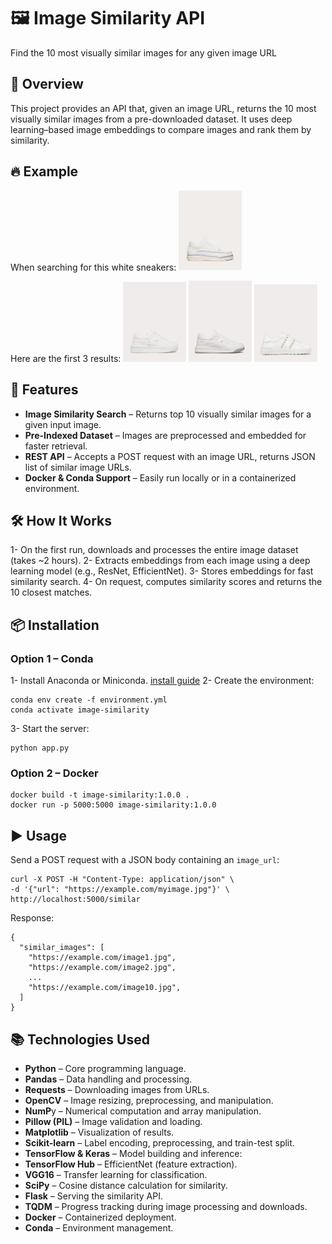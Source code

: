 # 🖼 Image Similarity API

Find the 10 most visually similar images for any given image URL

## 📌 Overview

This project provides an API that, given an image URL, returns the 10 most visually similar images from a pre-downloaded dataset. It uses deep learning–based image embeddings to compare images and rank them by similarity.

## 🔥 Example
When searching for this white sneakers:
<img src="images/image_for_search.jpg" alt="Original image" width="20%" />

Here are the first 3 results:
<img src="images/image_1.png" alt="1st results" width="20%" /> <img src="images/image_2.png" alt="2nd results" width="20%" /> <img src="images/image_3.png" alt="3rd results" width="20%" />


## 🚀 Features
- **Image Similarity Search** – Returns top 10 visually similar images for a given input image.
- **Pre-Indexed Dataset** – Images are preprocessed and embedded for faster retrieval.
- **REST API** – Accepts a POST request with an image URL, returns JSON list of similar image URLs.
- **Docker & Conda Support** – Easily run locally or in a containerized environment.

## 🛠 How It Works
1- On the first run, downloads and processes the entire image dataset (takes ~2 hours).
2- Extracts embeddings from each image using a deep learning model (e.g., ResNet, EfficientNet).
3- Stores embeddings for fast similarity search.
4- On request, computes similarity scores and returns the 10 closest matches.

## 📦 Installation

### Option 1 – Conda
1- Install Anaconda or Miniconda. [install guide](https://docs.conda.io/projects/conda/en/latest/user-guide/install/index.html)
2- Create the environment:
 ```
 conda env create -f environment.yml
 conda activate image-similarity
 ```
3- Start the server:
 ```
 python app.py
```
### Option 2 – Docker
```
docker build -t image-similarity:1.0.0 .
docker run -p 5000:5000 image-similarity:1.0.0
```

## ▶️ Usage
Send a POST request with a JSON body containing an `image_url`:
```
curl -X POST -H "Content-Type: application/json" \
-d '{"url": "https://example.com/myimage.jpg"}' \
http://localhost:5000/similar
```
Response:
```
{
  "similar_images": [
    "https://example.com/image1.jpg",
    "https://example.com/image2.jpg",
    ...
    "https://example.com/image10.jpg",
  ]
}
```

## 📚 Technologies Used
- **Python** – Core programming language.
- **Pandas** – Data handling and processing.
- **Requests** – Downloading images from URLs.
- **OpenCV** – Image resizing, preprocessing, and manipulation.
- **NumP**y – Numerical computation and array manipulation.
- **Pillow (PIL)** – Image validation and loading.
- **Matplotlib** – Visualization of results.
- **Scikit-learn** – Label encoding, preprocessing, and train-test split.
- **TensorFlow & Keras** – Model building and inference:
- **TensorFlow Hub** – EfficientNet (feature extraction).
- **VGG16** – Transfer learning for classification.
- **SciPy** – Cosine distance calculation for similarity.
- **Flask** – Serving the similarity API.
- **TQDM** – Progress tracking during image processing and downloads.
- **Docker** – Containerized deployment.
- **Conda** – Environment management.

